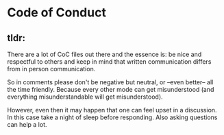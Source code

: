 
# Code of Conduct

## tldr:

There are a lot of CoC files out there and the essence is: be nice and respectful to others and keep in mind that written communication differs from in person communication.

So in comments please don't be negative but neutral, or –even better– all the time friendly. Because every other mode can get misunderstood (and everything misunderstandable will get misunderstood).

However, even then it may happen that one can feel upset in a discussion. In this case take a night of sleep before responding. Also asking questions can help a lot.
